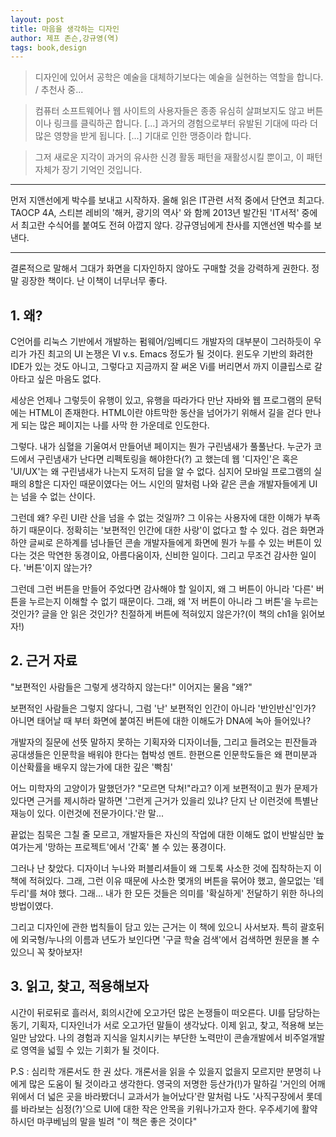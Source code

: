```yaml
---
layout: post
title: 마음을 생각하는 디자인
author: 제프 존슨,강규영(역)
tags: book,design
---
```


> 디자인에 있어서 공학은 예술을 대체하기보다는 예술을 실현하는 역할을 합니다. / 추천사 중...

> 컴퓨터 소프트웨어나 웹 사이트의 사용자들은 종종 유심히 살펴보지도 않고 버튼이나 링크를 클릭하곤 합니다. [...] 과거의 경험으로부터 유발된 기대에 따라 더 많은 영향을 받게 됩니다. [...] 기대로 인한 맹증이라 합니다.

> 그저 새로운 지각이 과거의 유사한 신경 활동 패턴을 재활성시킬 뿐이고, 이 패턴 자체가 장기 기억인 것입니다.


- - -
먼저 지앤선에게 박수를 보내고 시작하자. 올해 읽은 IT관련 서적 중에서 단연코 최고다. TAOCP 4A, 스티븐 레비의 '해커, 광기의 역사' 와 함께 2013년 발간된 'IT서적' 중에서 최고란 수식어를 붙여도 전혀 아깝지 않다. 강규영님에게 찬사를 지앤선엔 박수를 보낸다.
- - -

결론적으로 말해서 그대가 화면을 디자인하지 않아도  구매할 것을 강력하게 권한다. 정말 굉장한 책이다. 난 이책이 너무너무 좋다.

## 1. 왜?

C언어를 리눅스 기반에서 개발하는 펌웨어/임베디드 개발자의 대부분이 그러하듯이 우리가 가진 최고의 UI 논쟁은 VI v.s. Emacs 정도가 될 것이다. 윈도우 기반의 화려한 IDE가 있는 것도 아니고, 그렇다고 지금까지 잘 써온 Vi를 버리면서 까지 이클립스로 갈아타고 싶은 마음도 없다.

세상은 언제나 그렇듯이 유행이 있고, 유행을 따라가다 만난 자바와 웹 프로그램의 문턱에는 HTML이 존재한다. HTML이란 야트막한 동산을 넘어가기 위해서 길을 걷다 만나게 되는 많은 페이지는 나를 사막 한 가운데로 인도한다. 

그렇다. 내가 심혈을 기울여서 만들어낸 페이지는 뭔가 구린냄새가 풀풀난다. 누군가 코드에서 구린냄새가 난다면 리펙토링을 해야한다(?) 고 했는데 웹 '디자인'은 혹은 'UI/UX'는 왜 구린냄새가 나는지 도저히 답을 알 수 없다. 심지어 모바일 프로그램의 실패의 8할은 디자인 때문이였다는 어느 시인의 말처럼 나와 같은 콘솔 개발자들에게 UI는 넘을 수 없는 산이다. 

그런데 왜? 우린 UI란 산을 넘을 수 없는 것일까? 그 이유는 사용자에 대한 이해가 부족하기 때문이다. 정확히는 '보편적인 인간에 대한 사랑'이 없다고 할 수 있다. 검은 화면과 하얀 글씨로 은하계를 넘나들던 콘솔 개발자들에게 화면에 뭔가 누를 수 있는 버튼이 있다는 것은 막연한 동경이요, 아름다움이자, 신비한 일이다. 그리고 무조건 감사한 일이다. '버튼'이지 않는가? 

그런데 그런 버튼을 만들어 주었다면 감사해야 할 일이지, 왜 그 버튼이 아니라 '다른' 버튼을 누르는지 이해할 수 없기 때문이다. 그래, 왜  '저 버튼이 아니라 그 버튼'을 누르는 것인가? 글을 안 읽은 것인가? 친절하게 버튼에 적혀있지 않은가?(이 책의 ch1을 읽어보자!)

## 2.  근거 자료

"보편적인 사람들은 그렇게 생각하지 않는다!" 이어지는 물음 "왜?"

보편적인 사람들은 그렇지 않다니, 그럼 '난' 보편적인 인간이 아니라 '반인반신'인가? 아니면 태어날 때 부터 화면에 붙여진 버튼에 대한 이해도가 DNA에 녹아 들어있나?

개발자의 질문에 선뜻 말하지 못하는 기획자와 디자이너들, 그리고 들려오는 핀잔들과 공대생들은 인문학을 배워야 한다는 협박성 멘트. 한편으론 인문학도들은 왜 편미분과 이산확률을 배우지 않는가에 대한 깊은 '빡침'

어느 미학자의 고양이가 말했던가? "모르면 닥쳐!"라고? 이게 보편적이고 뭔가 문제가 있다면 근거를 제시하라 말하면 '그런게 근거가 있을리 있냐? 단지 난 이런것에 특별난 재능이 있다. 이런것에 전문가이다.'란 말... 

끝없는 침묵은 그칠 줄 모르고, 개발자들은 자신의 작업에 대한 이해도 없이 반발심만 높여가는게 '망하는 프로젝트'에서 '간혹' 볼 수 있는 풍경이다.

그러나 난 찾았다. 디자이너 누나와 퍼블리셔들이 왜 그토록 사소한 것에 집착하는지 이 책에 적혀있다. 그래, 그런 이유 때문에 사소한 몇개의 버튼을 묶어야 했고, 쓸모없는 '테두리'를 쳐야 했다. 그래... 내가 한 모든 것들은 의미를 '확실하게' 전달하기 위한 하나의 방법이였다. 

그리고 디자인에 관한 법칙들이 담고 있는 근거는 이 책에 있으니 사서보자. 특히 괄호뒤에 외국형/누나의 이름과 년도가 보인다면 '구글 학술 검색'에서 검색하면 원문을 볼 수 있으니 꼭 찾아보자! 

## 3. 읽고, 찾고, 적용해보자

시간이 뒤로뒤로 흘러서, 회의시간에 오고가던 많은 논쟁들이 떠오른다. UI를 담당하는 동기, 기획자, 디자인너가 서로 오고가던 말들이 생각났다. 이제 읽고, 찾고, 적용해 보는 일만 남았다. 나의 경험과 지식을 일치시키는 부단한 노력만이 콘솔개발에서 비주얼개발로 영역을 넓힐 수 있는 기회가 될 것이다.



P.S : 심리학 개론서도 한 권 샀다. 개론서을 읽을 수 있을지 없을지 모르지만 분명히 나에게 많은 도움이 될 것이라고 생각한다. 영국의 저명한 등산가(!)가 말하길 '거인의 어깨위에서 더 넓은 곳을 바라봤더니 교과서가 늘어났다'란 말처럼 나도 '사직구장에서 롯데를 바라보는 심정(?)'으로 UI에 대한 작은 안목을 키워나가고자 한다. 우주세기에 활약하시던 마쿠베님의 말을 빌려 "이 책은 좋은 것이다"
